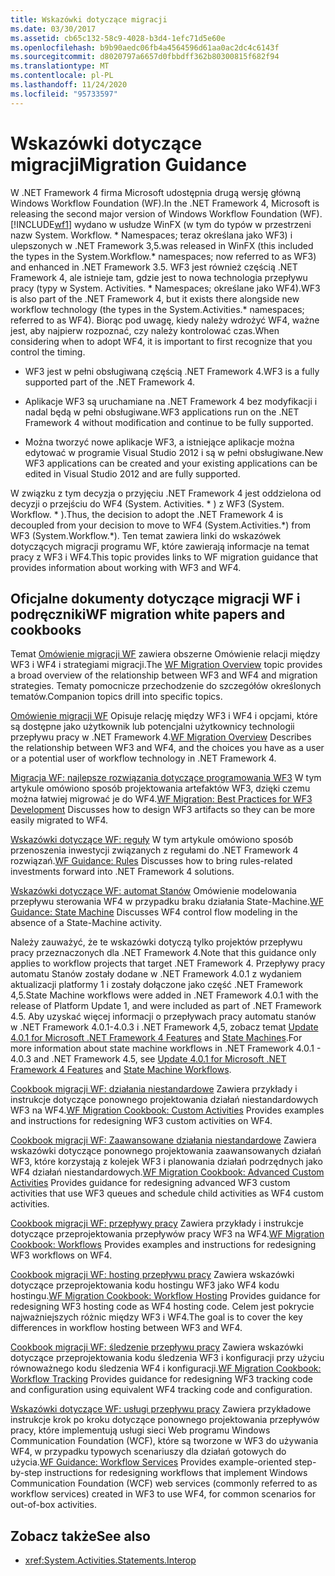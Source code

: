 ```yaml
---
title: Wskazówki dotyczące migracji
ms.date: 03/30/2017
ms.assetid: cb65c132-58c9-4028-b3d4-1efc71d5e60e
ms.openlocfilehash: b9b90aedc06fb4a4564596d61aa0ac2dc4c6143f
ms.sourcegitcommit: d8020797a6657d0fbbdff362b80300815f682f94
ms.translationtype: MT
ms.contentlocale: pl-PL
ms.lasthandoff: 11/24/2020
ms.locfileid: "95733597"
---
```

# <a name="migration-guidance"></a><span data-ttu-id="30d68-102">Wskazówki dotyczące migracji</span><span class="sxs-lookup"><span data-stu-id="30d68-102">Migration Guidance</span></span>

<span data-ttu-id="30d68-103">W .NET Framework 4 firma Microsoft udostępnia drugą wersję główną Windows Workflow Foundation (WF).</span><span class="sxs-lookup"><span data-stu-id="30d68-103">In the .NET Framework 4, Microsoft is releasing the second major version of Windows Workflow Foundation (WF).</span></span> [!INCLUDE[wf1](../../../includes/wf1-md.md)] <span data-ttu-id="30d68-104">wydano w usłudze WinFX (w tym do typów w przestrzeni nazw System. Workflow. \* Namespaces; teraz określana jako WF3) i ulepszonych w .NET Framework 3,5.</span><span class="sxs-lookup"><span data-stu-id="30d68-104">was released in WinFX (this included the types in the System.Workflow.\* namespaces; now referred to as WF3) and enhanced in .NET Framework 3.5.</span></span> <span data-ttu-id="30d68-105">WF3 jest również częścią .NET Framework 4, ale istnieje tam, gdzie jest to nowa technologia przepływu pracy (typy w System. Activities. \* Namespaces; określane jako WF4).</span><span class="sxs-lookup"><span data-stu-id="30d68-105">WF3 is also part of the .NET Framework 4, but it exists there alongside new workflow technology (the types in the System.Activities.\* namespaces; referred to as WF4).</span></span> <span data-ttu-id="30d68-106">Biorąc pod uwagę, kiedy należy wdrożyć WF4, ważne jest, aby najpierw rozpoznać, czy należy kontrolować czas.</span><span class="sxs-lookup"><span data-stu-id="30d68-106">When considering when to adopt WF4, it is important to first recognize that you control the timing.</span></span>

- <span data-ttu-id="30d68-107">WF3 jest w pełni obsługiwaną częścią .NET Framework 4.</span><span class="sxs-lookup"><span data-stu-id="30d68-107">WF3 is a fully supported part of the .NET Framework 4.</span></span>

- <span data-ttu-id="30d68-108">Aplikacje WF3 są uruchamiane na .NET Framework 4 bez modyfikacji i nadal będą w pełni obsługiwane.</span><span class="sxs-lookup"><span data-stu-id="30d68-108">WF3 applications run on the .NET Framework 4 without modification and continue to be fully supported.</span></span>

- <span data-ttu-id="30d68-109">Można tworzyć nowe aplikacje WF3, a istniejące aplikacje można edytować w programie Visual Studio 2012 i są w pełni obsługiwane.</span><span class="sxs-lookup"><span data-stu-id="30d68-109">New WF3 applications can be created and your existing applications can be edited in Visual Studio 2012 and are fully supported.</span></span>

 <span data-ttu-id="30d68-110">W związku z tym decyzja o przyjęciu .NET Framework 4 jest oddzielona od decyzji o przejściu do WF4 (System. Activities. \* ) z WF3 (System. Workflow. \* ).</span><span class="sxs-lookup"><span data-stu-id="30d68-110">Thus, the decision to adopt the .NET Framework 4 is decoupled from your decision to move to WF4 (System.Activities.\*) from WF3 (System.Workflow.\*).</span></span> <span data-ttu-id="30d68-111">Ten temat zawiera linki do wskazówek dotyczących migracji programu WF, które zawierają informacje na temat pracy z WF3 i WF4.</span><span class="sxs-lookup"><span data-stu-id="30d68-111">This topic provides links to WF migration guidance that provides information about working with WF3 and WF4.</span></span>

## <a name="wf-migration-white-papers-and-cookbooks"></a><span data-ttu-id="30d68-112">Oficjalne dokumenty dotyczące migracji WF i podręczniki</span><span class="sxs-lookup"><span data-stu-id="30d68-112">WF migration white papers and cookbooks</span></span>

 <span data-ttu-id="30d68-113">Temat [Omówienie migracji WF](/previous-versions/appfabric/ff383417(v=azure.10)) zawiera obszerne Omówienie relacji między WF3 i WF4 i strategiami migracji.</span><span class="sxs-lookup"><span data-stu-id="30d68-113">The [WF Migration Overview](/previous-versions/appfabric/ff383417(v=azure.10)) topic provides a broad overview of the relationship between WF3 and WF4 and migration strategies.</span></span> <span data-ttu-id="30d68-114">Tematy pomocnicze przechodzenie do szczegółów określonych tematów.</span><span class="sxs-lookup"><span data-stu-id="30d68-114">Companion topics drill into specific topics.</span></span>

 <span data-ttu-id="30d68-115">[Omówienie migracji WF](/previous-versions/appfabric/ff383417(v=azure.10)) Opisuje relację między WF3 i WF4 i opcjami, które są dostępne jako użytkownik lub potencjalni użytkownicy technologii przepływu pracy w .NET Framework 4.</span><span class="sxs-lookup"><span data-stu-id="30d68-115">[WF Migration Overview](/previous-versions/appfabric/ff383417(v=azure.10)) Describes the relationship between WF3 and WF4, and the choices you have as a user or a potential user of workflow technology in .NET Framework 4.</span></span>

 <span data-ttu-id="30d68-116">[Migracja WF: najlepsze rozwiązania dotyczące programowania WF3](/previous-versions/appfabric/ff383417(v=azure.10)) W tym artykule omówiono sposób projektowania artefaktów WF3, dzięki czemu można łatwiej migrować je do WF4.</span><span class="sxs-lookup"><span data-stu-id="30d68-116">[WF Migration: Best Practices for WF3 Development](/previous-versions/appfabric/ff383417(v=azure.10)) Discusses how to design WF3 artifacts so they can be more easily migrated to WF4.</span></span>

 <span data-ttu-id="30d68-117">[Wskazówki dotyczące WF: reguły](/previous-versions/appfabric/ff383417(v=azure.10)) W tym artykule omówiono sposób przenoszenia inwestycji związanych z regułami do .NET Framework 4 rozwiązań.</span><span class="sxs-lookup"><span data-stu-id="30d68-117">[WF Guidance: Rules](/previous-versions/appfabric/ff383417(v=azure.10)) Discusses how to bring rules-related investments forward into .NET Framework 4 solutions.</span></span>

 <span data-ttu-id="30d68-118">[Wskazówki dotyczące WF: automat Stanów](/previous-versions/appfabric/ff383417(v=azure.10)) Omówienie modelowania przepływu sterowania WF4 w przypadku braku działania State-Machine.</span><span class="sxs-lookup"><span data-stu-id="30d68-118">[WF Guidance: State Machine](/previous-versions/appfabric/ff383417(v=azure.10)) Discusses WF4 control flow modeling in the absence of a State-Machine activity.</span></span>

 <span data-ttu-id="30d68-119">Należy zauważyć, że te wskazówki dotyczą tylko projektów przepływu pracy przeznaczonych dla .NET Framework 4.</span><span class="sxs-lookup"><span data-stu-id="30d68-119">Note that this guidance only applies to workflow projects that target .NET Framework 4.</span></span> <span data-ttu-id="30d68-120">Przepływy pracy automatu Stanów zostały dodane w .NET Framework 4.0.1 z wydaniem aktualizacji platformy 1 i zostały dołączone jako część .NET Framework 4,5.</span><span class="sxs-lookup"><span data-stu-id="30d68-120">State Machine workflows were added in .NET Framework 4.0.1 with the release of Platform Update 1, and were included as part of .NET Framework 4.5.</span></span> <span data-ttu-id="30d68-121">Aby uzyskać więcej informacji o przepływach pracy automatu stanów w .NET Framework 4.0.1-4.0.3 i .NET Framework 4,5, zobacz temat [Update 4.0.1 for Microsoft .NET Framework 4 Features](/previous-versions/dotnet/netframework-4.0/hh290669(v=vs.100)) and [State Machines](state-machine-workflows.md).</span><span class="sxs-lookup"><span data-stu-id="30d68-121">For more information about state machine workflows in .NET Framework 4.0.1 - 4.0.3 and .NET Framework 4.5, see [Update 4.0.1 for Microsoft .NET Framework 4 Features](/previous-versions/dotnet/netframework-4.0/hh290669(v=vs.100)) and [State Machine Workflows](state-machine-workflows.md).</span></span>

 <span data-ttu-id="30d68-122">[Cookbook migracji WF: działania niestandardowe](/previous-versions/appfabric/ff383417(v=azure.10)) Zawiera przykłady i instrukcje dotyczące ponownego projektowania działań niestandardowych WF3 na WF4.</span><span class="sxs-lookup"><span data-stu-id="30d68-122">[WF Migration Cookbook: Custom Activities](/previous-versions/appfabric/ff383417(v=azure.10)) Provides examples and instructions for redesigning WF3 custom activities on WF4.</span></span>

 <span data-ttu-id="30d68-123">[Cookbook migracji WF: Zaawansowane działania niestandardowe](/previous-versions/appfabric/ff383417(v=azure.10)) Zawiera wskazówki dotyczące ponownego projektowania zaawansowanych działań WF3, które korzystają z kolejek WF3 i planowania działań podrzędnych jako WF4 działań niestandardowych.</span><span class="sxs-lookup"><span data-stu-id="30d68-123">[WF Migration Cookbook: Advanced Custom Activities](/previous-versions/appfabric/ff383417(v=azure.10)) Provides guidance for redesigning advanced WF3 custom activities that use WF3 queues and schedule child activities as WF4 custom activities.</span></span>

 <span data-ttu-id="30d68-124">[Cookbook migracji WF: przepływy pracy](/previous-versions/appfabric/ff383417(v=azure.10)) Zawiera przykłady i instrukcje dotyczące przeprojektowania przepływów pracy WF3 na WF4.</span><span class="sxs-lookup"><span data-stu-id="30d68-124">[WF Migration Cookbook: Workflows](/previous-versions/appfabric/ff383417(v=azure.10)) Provides examples and instructions for redesigning WF3 workflows on WF4.</span></span>

 <span data-ttu-id="30d68-125">[Cookbook migracji WF: hosting przepływu pracy](/previous-versions/appfabric/ff383417(v=azure.10)) Zawiera wskazówki dotyczące przeprojektowania kodu hostingu WF3 jako WF4 kodu hostingu.</span><span class="sxs-lookup"><span data-stu-id="30d68-125">[WF Migration Cookbook: Workflow Hosting](/previous-versions/appfabric/ff383417(v=azure.10)) Provides guidance for redesigning WF3 hosting code as WF4 hosting code.</span></span> <span data-ttu-id="30d68-126">Celem jest pokrycie najważniejszych różnic między WF3 i WF4.</span><span class="sxs-lookup"><span data-stu-id="30d68-126">The goal is to cover the key differences in workflow hosting between WF3 and WF4.</span></span>

 <span data-ttu-id="30d68-127">[Cookbook migracji WF: śledzenie przepływu pracy](/previous-versions/appfabric/ff383417(v=azure.10)) Zawiera wskazówki dotyczące przeprojektowania kodu śledzenia WF3 i konfiguracji przy użyciu równoważnego kodu śledzenia WF4 i konfiguracji.</span><span class="sxs-lookup"><span data-stu-id="30d68-127">[WF Migration Cookbook: Workflow Tracking](/previous-versions/appfabric/ff383417(v=azure.10)) Provides guidance for redesigning WF3 tracking code and configuration using equivalent WF4 tracking code and configuration.</span></span>

 <span data-ttu-id="30d68-128">[Wskazówki dotyczące WF: usługi przepływu pracy](/previous-versions/appfabric/ff383417(v=azure.10)) Zawiera przykładowe instrukcje krok po kroku dotyczące ponownego projektowania przepływów pracy, które implementują usługi sieci Web programu Windows Communication Foundation (WCF), które są tworzone w WF3 do używania WF4, w przypadku typowych scenariuszy dla działań gotowych do użycia.</span><span class="sxs-lookup"><span data-stu-id="30d68-128">[WF Guidance: Workflow Services](/previous-versions/appfabric/ff383417(v=azure.10)) Provides example-oriented step-by-step instructions for redesigning workflows that implement Windows Communication Foundation (WCF) web services (commonly referred to as workflow services) created in WF3 to use WF4, for common scenarios for out-of-box activities.</span></span>

## <a name="see-also"></a><span data-ttu-id="30d68-129">Zobacz także</span><span class="sxs-lookup"><span data-stu-id="30d68-129">See also</span></span>

- <xref:System.Activities.Statements.Interop>
